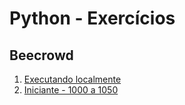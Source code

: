 # Python - Exercícios

## Beecrowd

1. [Executando localmente](beecrowd/lendo-entradas.md)
1. [Iniciante - 1000 a 1050](beecrowd/bee-iniciante-1000-1050.md)